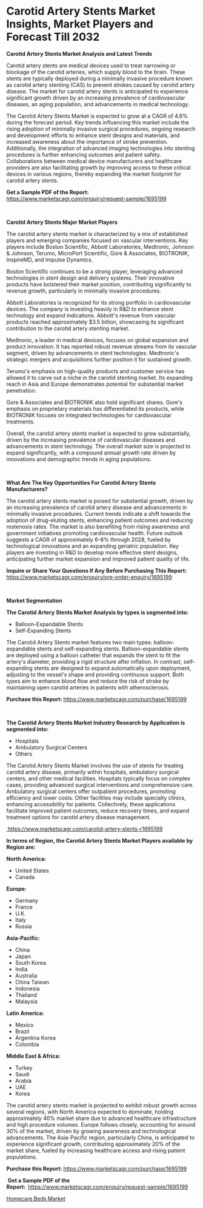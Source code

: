<p><h1>Carotid Artery Stents Market Insights, Market Players and Forecast Till 2032</h1></p><p><strong>Carotid Artery Stents Market Analysis and Latest Trends</strong></p>
<p><p>Carotid artery stents are medical devices used to treat narrowing or blockage of the carotid arteries, which supply blood to the brain. These stents are typically deployed during a minimally invasive procedure known as carotid artery stenting (CAS) to prevent strokes caused by carotid artery disease. The market for carotid artery stents is anticipated to experience significant growth driven by an increasing prevalence of cardiovascular diseases, an aging population, and advancements in medical technology.</p><p>The Carotid Artery Stents Market is expected to grow at a CAGR of 4.6% during the forecast period. Key trends influencing this market include the rising adoption of minimally invasive surgical procedures, ongoing research and development efforts to enhance stent designs and materials, and increased awareness about the importance of stroke prevention. Additionally, the integration of advanced imaging technologies into stenting procedures is further enhancing outcomes and patient safety. Collaborations between medical device manufacturers and healthcare providers are also facilitating growth by improving access to these critical devices in various regions, thereby expanding the market footprint for carotid artery stents.</p></p>
<p><strong>Get a Sample PDF of the Report:&nbsp;</strong> <a href="https://www.marketscagr.com/enquiry/request-sample/1695199?utm_campaign=2996&utm_medium=2&utm_source=Github&utm_content=ia&utm_term=04032025&utm_id=carotid-artery-stents">https://www.marketscagr.com/enquiry/request-sample/1695199</a></p>
<p>&nbsp;</p>
<p><strong>Carotid Artery Stents Major Market Players</strong></p>
<p><p>The carotid artery stents market is characterized by a mix of established players and emerging companies focused on vascular interventions. Key players include Boston Scientific, Abbott Laboratories, Medtronic, Johnson & Johnson, Terumo, MicroPort Scientific, Gore & Associates, BIOTRONIK, InspireMD, and Impulse Dynamics.</p><p>Boston Scientific continues to be a strong player, leveraging advanced technologies in stent design and delivery systems. Their innovative products have bolstered their market position, contributing significantly to revenue growth, particularly in minimally invasive procedures.</p><p>Abbott Laboratories is recognized for its strong portfolio in cardiovascular devices. The company is investing heavily in R&D to enhance stent technology and expand indications. Abbott's revenue from vascular products reached approximately $3.5 billion, showcasing its significant contribution to the carotid artery stenting market.</p><p>Medtronic, a leader in medical devices, focuses on global expansion and product innovation. It has reported robust revenue streams from its vascular segment, driven by advancements in stent technologies. Medtronic's strategic mergers and acquisitions further position it for sustained growth.</p><p>Terumo's emphasis on high-quality products and customer service has allowed it to carve out a niche in the carotid stenting market. Its expanding reach in Asia and Europe demonstrates potential for substantial market penetration.</p><p>Gore & Associates and BIOTRONIK also hold significant shares. Gore's emphasis on proprietary materials has differentiated its products, while BIOTRONIK focuses on integrated technologies for cardiovascular treatments. </p><p>Overall, the carotid artery stents market is expected to grow substantially, driven by the increasing prevalence of cardiovascular diseases and advancements in stent technology. The overall market size is projected to expand significantly, with a compound annual growth rate driven by innovations and demographic trends in aging populations.</p></p>
<p>&nbsp;</p>
<p><strong>What Are The Key Opportunities For Carotid Artery Stents Manufacturers?</strong></p>
<p><p>The carotid artery stents market is poised for substantial growth, driven by an increasing prevalence of carotid artery disease and advancements in minimally invasive procedures. Current trends indicate a shift towards the adoption of drug-eluting stents, enhancing patient outcomes and reducing restenosis rates. The market is also benefiting from rising awareness and government initiatives promoting cardiovascular health. Future outlook suggests a CAGR of approximately 6-8% through 2028, fueled by technological innovations and an expanding geriatric population. Key players are investing in R&D to develop more effective stent designs, anticipating further market expansion and improved patient quality of life.</p></p>
<p><strong>Inquire or Share Your Questions If Any Before Purchasing This Report:</strong> <a href="https://www.marketscagr.com/enquiry/pre-order-enquiry/1695199?utm_campaign=2996&utm_medium=2&utm_source=Github&utm_content=ia&utm_term=04032025&utm_id=carotid-artery-stents">https://www.marketscagr.com/enquiry/pre-order-enquiry/1695199</a></p>
<p>&nbsp;</p>
<p><strong>Market Segmentation</strong></p>
<p><strong>The Carotid Artery Stents Market Analysis by types is segmented into:</strong></p>
<p><ul><li>Balloon-Expandable Stents</li><li>Self-Expanding Stents</li></ul></p>
<p><p>The Carotid Artery Stents market features two main types: balloon-expandable stents and self-expanding stents. Balloon-expandable stents are deployed using a balloon catheter that expands the stent to fit the artery's diameter, providing a rigid structure after inflation. In contrast, self-expanding stents are designed to expand automatically upon deployment, adjusting to the vessel's shape and providing continuous support. Both types aim to enhance blood flow and reduce the risk of stroke by maintaining open carotid arteries in patients with atherosclerosis.</p></p>
<p><strong>Purchase this Report:&nbsp;</strong><a href="https://www.marketscagr.com/purchase/1695199?utm_campaign=2996&utm_medium=2&utm_source=Github&utm_content=ia&utm_term=04032025&utm_id=carotid-artery-stents">https://www.marketscagr.com/purchase/1695199</a></p>
<p>&nbsp;</p>
<p><strong>The Carotid Artery Stents Market Industry Research by Application is segmented into:</strong></p>
<p><ul><li>Hospitals</li><li>Ambulatory Surgical Centers</li><li>Others</li></ul></p>
<p><p>The Carotid Artery Stents Market involves the use of stents for treating carotid artery disease, primarily within hospitals, ambulatory surgical centers, and other medical facilities. Hospitals typically focus on complex cases, providing advanced surgical interventions and comprehensive care. Ambulatory surgical centers offer outpatient procedures, promoting efficiency and lower costs. Other facilities may include specialty clinics, enhancing accessibility for patients. Collectively, these applications facilitate improved patient outcomes, reduce recovery times, and expand treatment options for carotid artery disease management.</p></p>
<p><a href="https://www.marketscagr.com/carotid-artery-stents-r1695199?utm_campaign=2996&utm_medium=2&utm_source=Github&utm_content=ia&utm_term=04032025&utm_id=carotid-artery-stents">&nbsp;https://www.marketscagr.com/carotid-artery-stents-r1695199</a></p>
<p><strong>In terms of Region, the Carotid Artery Stents Market Players available by Region are:</strong></p>
<p>
    <p> <strong> North America: </strong>
        <ul>
            <li>United States</li>
            <li>Canada</li>
        </ul>
        </p> 
    <p> <strong> Europe: </strong>
        <ul>
            <li>Germany</li>
            <li>France</li>
            <li>U.K.</li>
            <li>Italy</li>
            <li>Russia</li>
        </ul>
        </p> 
    <p> <strong> Asia-Pacific: </strong>
        <ul>
            <li>China</li>
            <li>Japan</li>
            <li>South Korea</li>
            <li>India</li>
            <li>Australia</li>
            <li>China Taiwan</li>
            <li>Indonesia</li>
            <li>Thailand</li>
            <li>Malaysia</li>
        </ul>
        </p> 
    <p> <strong> Latin America: </strong>
        <ul>
            <li>Mexico</li>
            <li>Brazil</li>
            <li>Argentina Korea</li>
            <li>Colombia</li>
        </ul>
        </p> 
    <p> <strong> Middle East & Africa: </strong>
        <ul>
            <li>Turkey</li>
            <li>Saudi</li>
            <li>Arabia</li>
            <li>UAE</li>
            <li>Korea</li>
        </ul>
    </p>
    </p>
<p><p>The carotid artery stents market is projected to exhibit robust growth across several regions, with North America expected to dominate, holding approximately 40% market share due to advanced healthcare infrastructure and high procedure volumes. Europe follows closely, accounting for around 30% of the market, driven by growing awareness and technological advancements. The Asia-Pacific region, particularly China, is anticipated to experience significant growth, contributing approximately 20% of the market share, fueled by increasing healthcare access and rising patient populations.</p></p>
<p><strong>Purchase this Report: </strong><a href="https://www.marketscagr.com/purchase/1695199?utm_campaign=2996&utm_medium=2&utm_source=Github&utm_content=ia&utm_term=04032025&utm_id=carotid-artery-stents">https://www.marketscagr.com/purchase/1695199</a></p>
<p>&nbsp;<strong>Get a Sample PDF of the Report:&nbsp;&nbsp;</strong><a href="https://www.marketscagr.com/enquiry/request-sample/1695199?utm_campaign=2996&utm_medium=2&utm_source=Github&utm_content=ia&utm_term=04032025&utm_id=carotid-artery-stents">https://www.marketscagr.com/enquiry/request-sample/1695199</a></p>
<p><strong></strong></p>
<p><p><a href="https://github.com/sapsaidamary/Market-Research-Report-List-1/blob/main/homecare-beds-market.md?utm_campaign=2996&utm_medium=2&utm_source=Github&utm_content=ia&utm_term=04032025&utm_id=carotid-artery-stents">Homecare Beds Market</a></p></p>